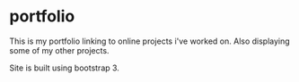 # portfolio
This is my portfolio linking to online projects i've worked on. Also displaying some of my other projects.

Site is built using bootstrap 3.
